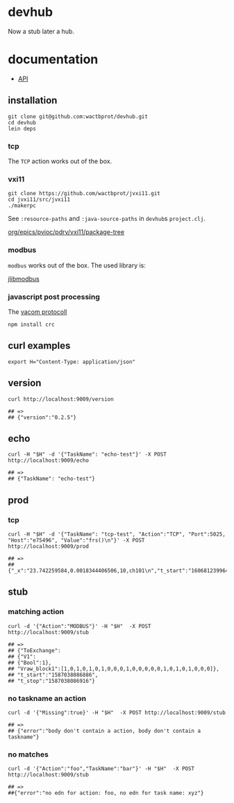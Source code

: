 # devhub

Now a stub later a hub.

# documentation

* [API](./api)

## installation

```shell
git clone git@github.com:wactbprot/devhub.git
cd devhub
lein deps
```

### tcp

The `TCP` action works out of the box.

### vxi11

```
git clone https://github.com/wactbprot/jvxi11.git
cd jvxi11/src/jvxi11
./makerpc
```
See `:resource-paths` and  `:java-source-paths` in `devhub`s `project.clj`. 

[org/epics/pvioc/pdrv/vxi11/package-tree](http://epics-pvdata.sourceforge.net/docbuild/pvIOCJava/2.0-BETA/documentation/html/org/epics/pvioc/pdrv/vxi11/package-tree.html)

### modbus

`modbus` works out of the box. The used library is:

[jlibmodbus](https://mvnrepository.com/artifact/com.github.kochedykov/jlibmodbus/1.2.9.0)


### javascript post processing

The [vacom protocoll]()

```shell
npm install crc 
```


## curl examples

```shell
export H="Content-Type: application/json"
```
## version

```shell
curl http://localhost:9009/version

## =>
## {"version":"0.2.5"}
```


## echo

```shell
curl -H "$H" -d '{"TaskName": "echo-test"}' -X POST http://localhost:9009/echo

## =>
## {"TaskName": "echo-test"}
```

## prod

### tcp

```shell
curl -H "$H" -d '{"TaskName": "tcp-test", "Action":"TCP", "Port":5025, "Host":"e75496", "Value":"frs()\n"}' -X POST http://localhost:9009/prod

## =>
## {"_x":"23.742259584,0.0018344406506,10,ch101\n","t_start":"1606812399642","t_stop":"1606812408754"}
```

## stub

### matching action

```shell
curl -d '{"Action":"MODBUS"}' -H "$H"  -X POST http://localhost:9009/stub 

## =>
## {"ToExchange":
## {"V1":
## {"Bool":1},
## "Vraw_block1":[1,0,1,0,1,0,1,0,0,0,1,0,0,0,0,0,1,0,1,0,1,0,0,0]},
## "t_start":"1587038086886",
## "t_stop":"1587038086916"}
```

### no taskname an action

```shell
curl -d '{"Missing":true}' -H "$H"  -X POST http://localhost:9009/stub

## =>
## {"error":"body don't contain a action, body don't contain a taskname"}
```

### no matches

```shell
curl -d '{"Action":"foo","TaskName":"bar"}' -H "$H"  -X POST http://localhost:9009/stub

## =>
##{"error":"no edn for action: foo, no edn for task name: xyz"}
```
